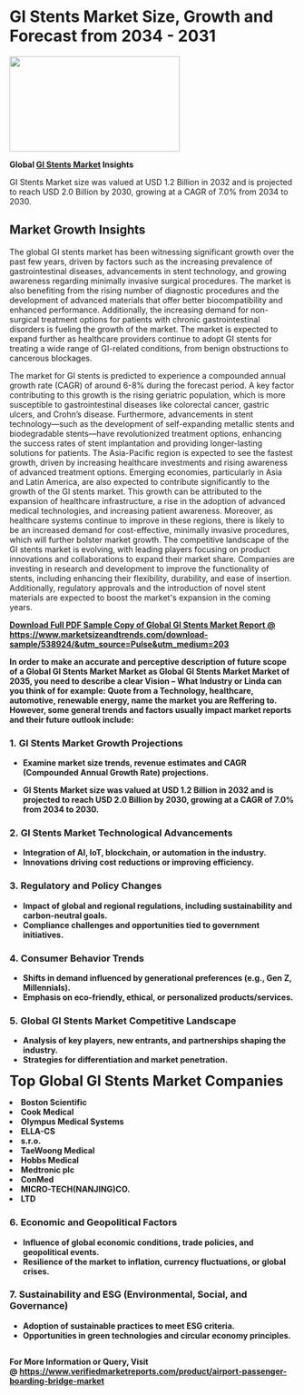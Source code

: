 <H1>GI Stents Market Size, Growth and Forecast from 2034 - 2031</H1><img class="aligncenter size-medium wp-image-584254" src="https://thirdeyenews.in/wp-content/uploads/2034/09/Global-Market-Research-300x168.jpeg" alt="" width="300" height="168" /><p><strong>Global&nbsp;<a href="https://www.marketsizeandtrends.com/download-sample/538924/&amp;utm_source=Pulse&amp;utm_medium=203">GI Stents Market</a> Insights</strong></p><p>GI Stents Market size was valued at USD 1.2 Billion in 2032 and is projected to reach USD 2.0 Billion by 2030, growing at a CAGR of 7.0% from 2034 to 2030.</p><p><h2>Market Growth Insights</h2> <p>The global GI stents market has been witnessing significant growth over the past few years, driven by factors such as the increasing prevalence of gastrointestinal diseases, advancements in stent technology, and growing awareness regarding minimally invasive surgical procedures. The market is also benefiting from the rising number of diagnostic procedures and the development of advanced materials that offer better biocompatibility and enhanced performance. Additionally, the increasing demand for non-surgical treatment options for patients with chronic gastrointestinal disorders is fueling the growth of the market. The market is expected to expand further as healthcare providers continue to adopt GI stents for treating a wide range of GI-related conditions, from benign obstructions to cancerous blockages.</p> <p><strong><a href="#"></a></strong></p> <p>The market for GI stents is predicted to experience a compounded annual growth rate (CAGR) of around 6-8% during the forecast period. A key factor contributing to this growth is the rising geriatric population, which is more susceptible to gastrointestinal diseases like colorectal cancer, gastric ulcers, and Crohn’s disease. Furthermore, advancements in stent technology—such as the development of self-expanding metallic stents and biodegradable stents—have revolutionized treatment options, enhancing the success rates of stent implantation and providing longer-lasting solutions for patients. The Asia-Pacific region is expected to see the fastest growth, driven by increasing healthcare investments and rising awareness of advanced treatment options. Emerging economies, particularly in Asia and Latin America, are also expected to contribute significantly to the growth of the GI stents market. This growth can be attributed to the expansion of healthcare infrastructure, a rise in the adoption of advanced medical technologies, and increasing patient awareness. Moreover, as healthcare systems continue to improve in these regions, there is likely to be an increased demand for cost-effective, minimally invasive procedures, which will further bolster market growth. The competitive landscape of the GI stents market is evolving, with leading players focusing on product innovations and collaborations to expand their market share. Companies are investing in research and development to improve the functionality of stents, including enhancing their flexibility, durability, and ease of insertion. Additionally, regulatory approvals and the introduction of novel stent materials are expected to boost the market's expansion in the coming years. <p><strong><a href="#"></p><p><span class=""><strong>Download Full PDF Sample Copy of Global GI Stents Market Report</strong> @ <a href="https://www.marketsizeandtrends.com/download-sample/538924/&amp;utm_source=Pulse&amp;utm_medium=203" target="_blank">https://www.marketsizeandtrends.com/download-sample/538924/&amp;utm_source=Pulse&amp;utm_medium=203</a></span></p><p>In order to make an accurate and perceptive description of future scope of a Global&nbsp;GI Stents Market Market as Global&nbsp;GI Stents Market Market of 2035, you need to describe a clear Vision &ndash; What Industry or Linda can you think of for example: Quote from a Technology, healthcare, automotive, renewable energy, name the market you are Reffering to. However, some general trends and factors usually impact market reports and their future outlook include:</p><h3>1.&nbsp;<strong>GI Stents Market Growth Projections</strong></h3><ul><li>Examine market size trends, revenue estimates and CAGR (Compounded Annual Growth Rate) projections.</li><li><p>GI Stents Market size was valued at USD 1.2 Billion in 2032 and is projected to reach USD 2.0 Billion by 2030, growing at a CAGR of 7.0% from 2034 to 2030.</p></li></ul><h3>2.&nbsp;<strong>GI Stents Market Technological Advancements</strong></h3><ul><li>Integration of AI, IoT, blockchain, or automation in the industry.</li><li>Innovations driving cost reductions or improving efficiency.</li></ul><h3>3.&nbsp;<strong>Regulatory and Policy Changes</strong></h3><ul><li>Impact of global and regional regulations, including sustainability and carbon-neutral goals.</li><li>Compliance challenges and opportunities tied to government initiatives.</li></ul><h3>4.&nbsp;<strong>Consumer Behavior Trends</strong></h3><ul><li>Shifts in demand influenced by generational preferences (e.g., Gen Z, Millennials).</li><li>Emphasis on eco-friendly, ethical, or personalized products/services.</li></ul><h3>5.&nbsp;<strong>Global GI Stents Market Competitive Landscape</strong></h3><ul><li>Analysis of key players, new entrants, and partnerships shaping the industry.</li><li>Strategies for differentiation and market penetration.</li></ul><p data-pm-slice="1 1 []"><span style="color: inherit; font-family: inherit; font-size: 25px;">Top Global GI Stents Market Companies</span></p><div class="" data-test-id=""><p><li>Boston Scientific</li><li> Cook Medical</li><li> Olympus Medical Systems</li><li> ELLA-CS</li><li> s.r.o.</li><li> TaeWoong Medical</li><li> Hobbs Medical</li><li> Medtronic plc</li><li> ConMed</li><li> MICRO-TECH(NANJING)CO.</li><li>LTD</li></p></div><h3>6.&nbsp;<strong>Economic and Geopolitical Factors</strong></h3><ul><li>Influence of global economic conditions, trade policies, and geopolitical events.</li><li>Resilience of the market to inflation, currency fluctuations, or global crises.</li></ul><h3>7.&nbsp;<strong>Sustainability and ESG (Environmental, Social, and Governance)</strong></h3><ul><li>Adoption of sustainable practices to meet ESG criteria.</li><li>Opportunities in green technologies and circular economy principles.</li></ul><h2><strong style="font-size: 14px;">For More Information or Query, Visit @&nbsp;</strong><a style="background-color: #ffffff; font-size: 14px;" href="https://www.marketsizeandtrends.com/report/gi-stents-market/" target="_blank">https://www.verifiedmarketreports.com/product/airport-passenger-boarding-bridge-market</a></h2>
